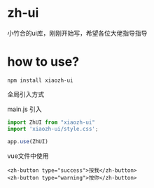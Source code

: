 # zh-ui

小竹合的ui库，刚刚开始写，希望各位大佬指导指导

# how to use?
```
npm install xiaozh-ui
```

全局引入方式

main.js 引入
```js
import ZhUI from "xiaozh-ui"
import 'xiaozh-ui/style.css';

app.use(ZhUI)
```

vue文件中使用
```vue
<zh-button type="success">按我</zh-button>
<zh-button type="warning">按你</zh-button>
```